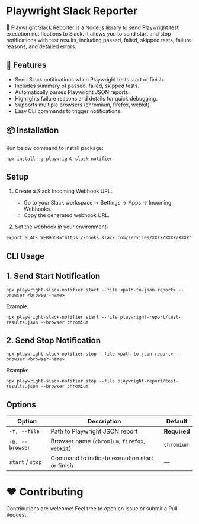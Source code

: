 # Playwright Slack Reporter

📣 Playwright Slack Reporter is a Node.js library to send Playwright test execution notifications to Slack. It allows you to send start and stop notifications with test results, including passed, failed, skipped tests, failure reasons, and detailed errors.

## 🚀 Features

- Send Slack notifications when Playwright tests start or finish.
- Includes summary of passed, failed, skipped tests.
- Automatically parses Playwright JSON reports.
- Highlights failure reasons and details for quick debugging.
- Supports multiple browsers (chromium, firefox, webkit).
- Easy CLI commands to trigger notifications.

## 📦 Installation
Run below command to install package:

```npm install -g playwright-slack-notifier```

## Setup

1. Create a Slack Incoming Webhook URL:

    - Go to your Slack workspace → Settings → Apps → Incoming Webhooks.
    - Copy the generated webhook URL.

2. Set the webhook in your environment:

```export SLACK_WEBHOOK="https://hooks.slack.com/services/XXXX/XXXX/XXXX"```

## CLI Usage

## 1. Send Start Notification

```npx playwright-slack-notifier start --file <path-to-json-report> --browser <browser-name>```

Example:

```npx playwright-slack-notifier start --file playwright-report/test-results.json --browser chromium```

## 2. Send Stop Notification

```npx playwright-slack-notifier stop --file <path-to-json-report> --browser <browser-name>```

Example:

```npx playwright-slack-notifier stop --file playwright-report/test-results.json --browser chromium```

## Options

| Option           | Description                                    | Default      |
| ---------------- | ---------------------------------------------- | ------------ |
| `-f, --file`     | Path to Playwright JSON report                 | **Required** |
| `-b, --browser`  | Browser name (`chromium`, `firefox`, `webkit`) | `chromium`   |
| `start` / `stop` | Command to indicate execution start or finish  | —            |


# ❤️ Contributing
Contributions are welcome! Feel free to open an Issue or submit a Pull Request.